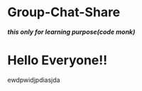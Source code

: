 # Group-Chat-Share
***this only for learning purpose(code monk)***
<h1>Hello  Everyone!!</h1>


ewdpwidjpdiasjda
